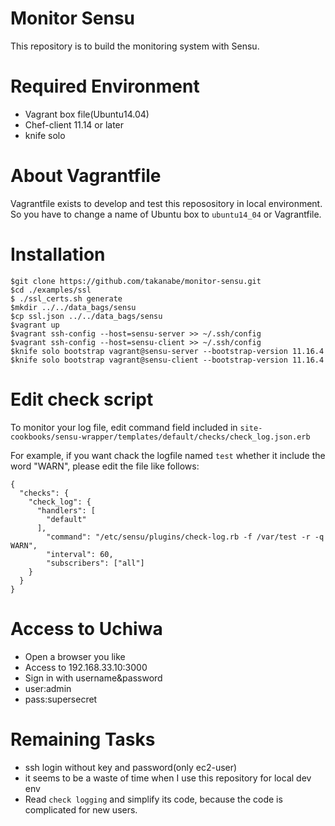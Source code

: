 # Monitor Sensu
This repository is to build the monitoring system with Sensu.

# Required Environment
* Vagrant box file(Ubuntu14.04)
* Chef-client 11.14 or later
* knife solo

# About Vagrantfile
Vagrantfile exists to develop and test this reposository in local environment. So you have to change a name of Ubuntu box to `ubuntu14_04` or Vagrantfile.

# Installation
```
$git clone https://github.com/takanabe/monitor-sensu.git
$cd ./examples/ssl
$ ./ssl_certs.sh generate
$mkdir ../../data_bags/sensu
$cp ssl.json ../../data_bags/sensu
$vagrant up
$vagrant ssh-config --host=sensu-server >> ~/.ssh/config
$vagrant ssh-config --host=sensu-client >> ~/.ssh/config
$knife solo bootstrap vagrant@sensu-server --bootstrap-version 11.16.4
$knife solo bootstrap vagrant@sensu-client --bootstrap-version 11.16.4
```
# Edit check script
To monitor your log file, edit command field included in `site-cookbooks/sensu-wrapper/templates/default/checks/check_log.json.erb`

For example, if you want chack the logfile named `test` whether it include the word "WARN", please edit the file like follows:

```
{
  "checks": {
    "check_log": {
      "handlers": [
        "default"
      ],
        "command": "/etc/sensu/plugins/check-log.rb -f /var/test -r -q WARN",
        "interval": 60,
        "subscribers": ["all"]
    }
  }
}
```

# Access to Uchiwa
* Open a browser you like
* Access to 192.168.33.10:3000
* Sign in with username&password
 * user:admin
 * pass:supersecret

# Remaining Tasks
* ssh login without key and password(only ec2-user)
 * it seems to be a waste of time when I use this repository for local dev env
* Read `check logging` and simplify its code, because the code is complicated for new users.
